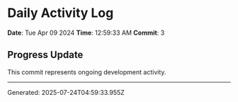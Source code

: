 # Daily Activity Log

**Date**: Tue Apr 09 2024
**Time**: 12:59:33 AM
**Commit**: 3

## Progress Update

This commit represents ongoing development activity.

---
Generated: 2025-07-24T04:59:33.955Z
